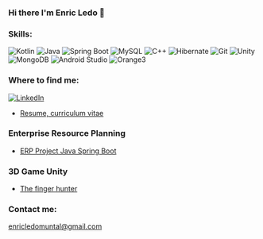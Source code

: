 ### Hi there I'm Enric Ledo 👋
### Skills:
![Kotlin](https://img.shields.io/badge/Kotlin-7F3F7F?style=for-the-badge&logo=kotlin&logoColor=white&labelColor=101010)
![Java](https://img.shields.io/badge/Java-FF0000?style=for-the-badge&logo=openjdk&logoColor=white&labelColor=101010)
![Spring Boot](https://img.shields.io/badge/Spring_Boot-6DB33F?style=for-the-badge&logo=spring-boot&logoColor=white&labelColor=101010)
![MySQL](https://img.shields.io/badge/MySQL-4479A1?style=for-the-badge&logo=mysql&logoColor=white&labelColor=101010)
![C++](https://img.shields.io/badge/C++-00599C?style=for-the-badge&logo=c%2B%2B&logoColor=white&labelColor=101010)
![Hibernate](https://img.shields.io/badge/Hibernate-59666C?style=for-the-badge&logo=hibernate&logoColor=white&labelColor=101010)
![Git](https://img.shields.io/badge/Git-F05032?style=for-the-badge&logo=git&logoColor=white&labelColor=101010)
![Unity](https://img.shields.io/badge/Unity-000000?style=for-the-badge&logo=unity&logoColor=white&labelColor=101010)
![MongoDB](https://img.shields.io/badge/MongoDB-47A248?style=for-the-badge&logo=mongodb&logoColor=white&labelColor=101010)
![Android Studio](https://img.shields.io/badge/Android_Studio-3DDC84?style=for-the-badge&logo=android-studio&logoColor=white&labelColor=101010)
![Orange3](https://img.shields.io/badge/Orange3-F78C40?style=for-the-badge&logo=orange&logoColor=white&labelColor=101010)

### Where to find me:
<a href="https://www.linkedin.com/in/enric-ledo-muntal-00b29a22b/">
  <img src="https://img.shields.io/badge/LinkedIn-0A66C2?style=for-the-badge&logo=linkedin&logoColor=white&labelColor=101010" alt="LinkedIn">
</a>

- [Resume, curriculum vitae](CurriculumVitaeEnricLedo.pdf)

### Enterprise Resource Planning
- [ERP Project Java Spring Boot](https://youtu.be/uLGS8K840Bw)

### 3D Game Unity
- [The finger hunter](https://github.com/EnricLedo/3D-Game-Unity---The-finger-hunter)

### Contact me:
enricledomuntal@gmail.com
